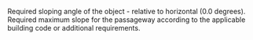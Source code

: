 Required sloping angle of the object  - relative to horizontal (0.0 degrees).
Required maximum slope for the passageway according to the applicable building code or additional requirements.

